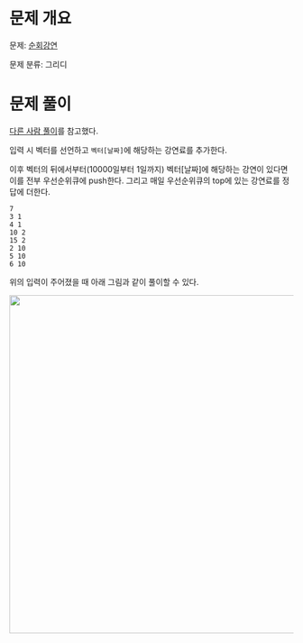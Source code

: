 # 문제 개요

문제: [순회강연](https://www.acmicpc.net/problem/2109)

문제 분류: 그리디

# 문제 풀이

[다른 사람 풀이](https://leesh111112.tistory.com/80)를 참고했다.

입력 시 벡터를 선언하고 `벡터[날짜]`에 해당하는 강연료를 추가한다.

이후 벡터의 뒤에서부터(10000일부터 1일까지) 벡터[날짜]에 해당하는 강연이 있다면 이를 전부 우선순위큐에 push한다. 그리고 매일 우선순위큐의 top에 있는 강연료를 정답에 더한다.

```
7
3 1
4 1
10 2
15 2
2 10
5 10
6 10
```

위의 입력이 주어졌을 때 아래 그림과 같이 풀이할 수 있다.

<img src="https://github.com/nullyng/AlgorithmStudy/assets/57346428/431c57b8-40b1-4b96-8b11-db3a09eef45f" width="600px">

